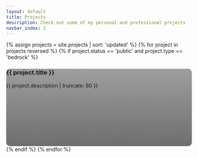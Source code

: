 ```yaml
---
layout: default
title: Projects
description: Check out some of my personal and professional projects
navbar_index: 2
---
```


<!-- Minecraft Add-Ons -->
<section id="projects" class="container">
	<div class="projects">
		{% assign projects = site.projects | sort: 'updated' %}
		{% for project in projects reversed %}
		{% if project.status == 'public' and project.type == 'bedrock' %}
		<!-- {{ project.title }} -->
		<div class="p-4 my-4" style="width: 100%; height: 210px; border-radius: 10px; background-image: linear-gradient(#00000060, #00000090), url('{{ project.banner | absolute_url }}'); background-position: center; background-repeat: no-repeat; background-size: cover;" onclick="window.location = '{{ site.baseurl }}{{ project.url }}';" aria-label="{{ project.title }}">
			<h3>{{ project.title }}</h3>
			<p>{{ project.description | truncate: 60 }}</p>
		</div>
		{% endif %}
		{% endfor %}
	</div>
</section>
